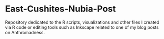 # East-Cushites-Nubia-Post
Repository dedicated to the R scripts, visualizations and other files I created via R code or editing tools such as Inkscape related to one of my blog posts on Anthromadness.

